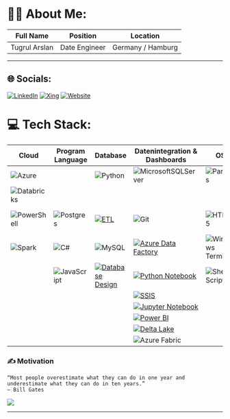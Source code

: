 # 🧑‍💻 About Me:

| Full Name   | Position     | Location        |
|-------------|--------------|-----------------|
|Tugrul Arslan| Date Engineer| Germany / Hamburg |
------------------------------------------------


## 🌐 Socials:

[![LinkedIn](https://img.shields.io/badge/LinkedIn-%230077B5.svg?logo=linkedin&logoColor=white)](https://linkedin.com/in/https://www.linkedin.com/in/tugrul-arslan/)
[![Xing](https://img.shields.io/badge/Xing-%23006567.svg?logo=xing&logoColor=white)](https://www.xing.com/profile/Tugrul_Arslan2)
[![Website](https://img.shields.io/badge/Website-%231E90FF.svg?logo=globe&logoColor=white)](https://www.tugrularslan.de)





# 💻 Tech Stack:
| Cloud | Program Language | Database | Datenintegration & Dashboards | OS | Webstack | Miscell. |
|-------|------------------|----------|------------------|-----------------|-----------|---------|
|![Azure](https://img.shields.io/badge/azure-%230072C6.svg?style=for-the-badge&logo=microsoftazure&logoColor=white)||![Python](https://img.shields.io/badge/python-3670A0?style=for-the-badge&logo=python&logoColor=ffdd54)|![MicrosoftSQLServer](https://img.shields.io/badge/Microsoft%20SQL%20Server-CC2927?style=for-the-badge&logo=microsoft%20sql%20server&logoColor=white) |![Pandas](https://img.shields.io/badge/pandas-%23150458.svg?style=for-the-badge&logo=pandas&logoColor=white)|[![Linux](https://img.shields.io/badge/Linux-%23FCC624.svg?logo=linux&logoColor=black)](https://yourhomepage.com/linux)|[![React](https://img.shields.io/badge/React-%2361DAFB.svg?logo=react&logoColor=black)](https://yourhomepage.com/react) |  ![Figma](https://img.shields.io/badge/figma-%23F24E1E.svg?style=for-the-badge&logo=figma&logoColor=white) |
|![Databricks](https://img.shields.io/badge/databricks-%23FF3621.svg?style=for-the-badge&logo=databricks&logoColor=white)
|![PowerShell](https://img.shields.io/badge/PowerShell-%235391FE.svg?style=for-the-badge&logo=powershell&logoColor=white)  |![Postgres](https://img.shields.io/badge/postgres-%23316192.svg?style=for-the-badge&logo=postgresql&logoColor=white) |[![ETL](https://img.shields.io/badge/ETL-%234CAF50.svg?logo=databricks&logoColor=white)](https://yourhomepage.com/etl) |![Git](https://img.shields.io/badge/git-%23F05033.svg?style=for-the-badge&logo=git&logoColor=white)|![HTML5](https://img.shields.io/badge/html5-%23E34F26.svg?style=for-the-badge&logo=html5&logoColor=white) |[![Visual Studio Code](https://img.shields.io/badge/Visual%20Studio%20Code-%23007ACC.svg?logo=visual-studio-code&logoColor=white)](https://yourhomepage.com/vs-code) |
|![Spark](https://img.shields.io/badge/spark-%23E25A1C.svg?style=for-the-badge&logo=apache-spark&logoColor=white) |![C#](https://img.shields.io/badge/c%23-%23239120.svg?style=for-the-badge&logo=csharp&logoColor=white) |![MySQL](https://img.shields.io/badge/mysql-4479A1.svg?style=for-the-badge&logo=mysql&logoColor=white) | [![Azure Data Factory](https://img.shields.io/badge/Azure%20Data%20Factory-%230078D4.svg?logo=microsoft-azure&logoColor=white)](https://yourhomepage.com/azure-data-factory) | ![Windows Terminal](https://img.shields.io/badge/Windows%20Terminal-%234D4D4D.svg?style=for-the-badge&logo=windows-terminal&logoColor=white) | ![CSS3](https://img.shields.io/badge/css3-%231572B6.svg?style=for-the-badge&logo=css3&logoColor=white) |[![Visual Studio](https://img.shields.io/badge/Visual%20Studio-%235C2D91.svg?logo=visual-studio&logoColor=white)](https://yourhomepage.com/visual-studio)| 
||![JavaScript](https://img.shields.io/badge/javascript-%23323330.svg?style=for-the-badge&logo=javascript&logoColor=%23F7DF1E) | [![Database Design](https://img.shields.io/badge/Database%20Design-%2300A98F.svg?logo=database&logoColor=white)](https://yourhomepage.com/database-design) | [![Python Notebook](https://img.shields.io/badge/Python%20Notebook-%233776AB.svg?logo=python&logoColor=white)](https://yourhomepage.com/python-notebook) | ![Shell Script](https://img.shields.io/badge/shell_script-%23121011.svg?style=for-the-badge&logo=gnu-bash&logoColor=white) | | [![Notion](https://img.shields.io/badge/📝%20Notion-%23000000.svg?logo=notion&logoColor=white)](https://yourhomepage.com/notion) |
| | | | [![SSIS](https://img.shields.io/badge/ETL-SSIS-%23CC2927.svg?logo=microsoft-sql-server&logoColor=white)](https://yourhomepage.com/ssis) |
| | | | [![Jupyter Notebook](https://img.shields.io/badge/Jupyter%20Notebook-%23F37626.svg?logo=jupyter&logoColor=white)](https://yourhomepage.com/jupyter-notebook) |
| | | | [![Power BI](https://img.shields.io/badge/Power%20BI-%23F2C811.svg?logo=power-bi&logoColor=black)](https://yourhomepage.com/power-bi) |
| | | | [![Delta Lake](https://img.shields.io/badge/Delta%20Lake-%230078D4.svg?logo=apache-spark&logoColor=white)](https://yourhomepage.com/delta-lake) |
| | | | ![Azure Fabric](https://img.shields.io/badge/azure%20fabric-%2300C853.svg?style=for-the-badge&logo=microsoft-azure&logoColor=white) |
    


### ✍️ Motivation

```
“Most people overestimate what they can do in one year and underestimate what they can do in ten years.”
— Bill Gates
```

![](https://github-readme-stats.vercel.app/api/top-langs/?username=TuArHH&theme=dark&hide_border=false&include_all_commits=false&count_private=false&layout=compact)


---

